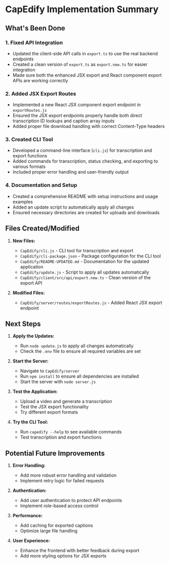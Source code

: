 # CapEdify Implementation Summary

## What's Been Done

### 1. Fixed API Integration

- Updated the client-side API calls in `export.ts` to use the real backend endpoints
- Created a clean version of `export.ts` as `export.new.ts` for easier integration
- Made sure both the enhanced JSX export and React component export APIs are working correctly

### 2. Added JSX Export Routes

- Implemented a new React JSX component export endpoint in `exportRoutes.js`
- Ensured the JSX export endpoints properly handle both direct transcription ID lookups and caption array inputs
- Added proper file download handling with correct Content-Type headers

### 3. Created CLI Tool

- Developed a command-line interface (`cli.js`) for transcription and export functions
- Added commands for transcription, status checking, and exporting to various formats
- Included proper error handling and user-friendly output

### 4. Documentation and Setup

- Created a comprehensive README with setup instructions and usage examples
- Added an update script to automatically apply all changes
- Ensured necessary directories are created for uploads and downloads

## Files Created/Modified

1. **New Files:**
   - `CapEdify/cli.js` - CLI tool for transcription and export
   - `CapEdify/cli-package.json` - Package configuration for the CLI tool
   - `CapEdify/README-UPDATED.md` - Documentation for the updated application
   - `CapEdify/update.js` - Script to apply all updates automatically
   - `CapEdify/client/src/api/export.new.ts` - Clean version of the export API

2. **Modified Files:**
   - `CapEdify/server/routes/exportRoutes.js` - Added React JSX export endpoint

## Next Steps

1. **Apply the Updates:**
   - Run `node update.js` to apply all changes automatically
   - Check the `.env` file to ensure all required variables are set

2. **Start the Server:**
   - Navigate to `CapEdify/server`
   - Run `npm install` to ensure all dependencies are installed
   - Start the server with `node server.js`

3. **Test the Application:**
   - Upload a video and generate a transcription
   - Test the JSX export functionality
   - Try different export formats

4. **Try the CLI Tool:**
   - Run `capedify --help` to see available commands
   - Test transcription and export functions

## Potential Future Improvements

1. **Error Handling:**
   - Add more robust error handling and validation
   - Implement retry logic for failed requests

2. **Authentication:**
   - Add user authentication to protect API endpoints
   - Implement role-based access control

3. **Performance:**
   - Add caching for exported captions
   - Optimize large file handling

4. **User Experience:**
   - Enhance the frontend with better feedback during export
   - Add more styling options for JSX exports
